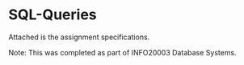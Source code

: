 # SQL-Queries

Attached is the assignment specifications.

Note: This was completed as part of INFO20003 Database Systems.
